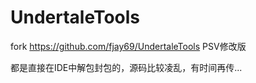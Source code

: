 # UndertaleTools
fork https://github.com/fjay69/UndertaleTools   PSV修改版

都是直接在IDE中解包封包的，源码比较凌乱，有时间再传...
